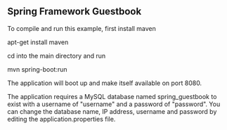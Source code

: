 Spring Framework Guestbook
--------------------------

To compile and run this example, first install maven

apt-get install maven

cd into the main directory and run

mvn spring-boot:run

The application will boot up and make itself available on port 8080.

The application requires a MySQL database named spring_guestbook to exist with a username of "username" and a
password of "password". You can change the database name, IP address, username and password by editing the
application.properties file.